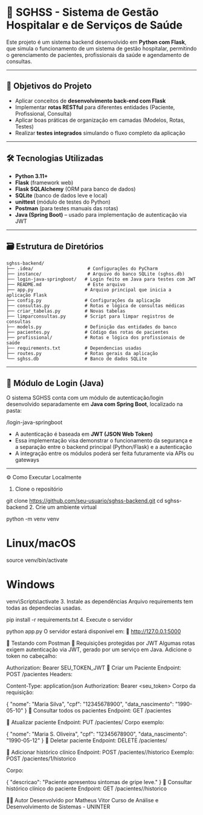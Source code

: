 # 🏥 SGHSS - Sistema de Gestão Hospitalar e de Serviços de Saúde

Este projeto é um sistema backend desenvolvido em **Python com Flask**, que simula o funcionamento de um sistema de gestão hospitalar, permitindo o gerenciamento de pacientes, profissionais da saúde e agendamento de consultas.

---

## 📌 Objetivos do Projeto

- Aplicar conceitos de **desenvolvimento back-end com Flask**
- Implementar **rotas RESTful** para diferentes entidades (Paciente, Profissional, Consulta)
- Aplicar boas práticas de organização em camadas (Modelos, Rotas, Testes)
- Realizar **testes integrados** simulando o fluxo completo da aplicação

---

## 🛠️ Tecnologias Utilizadas

- **Python 3.11+**
- **Flask** (framework web)
- **Flask SQLAlchemy** (ORM para banco de dados)
- **SQLite** (banco de dados leve e local)
- **unittest** (módulo de testes do Python)
- **Postman** (para testes manuais das rotas)
- **Java (Spring Boot)** – usado para implementação de autenticação via JWT

---

## 🗃️ Estrutura de Diretórios
```
sghss-backend/
├── .idea/                    # Configurações do PyCharm
├── instance/                 # Arquivo do banco SQLite (sghss.db)
├── login-java-springboot/   # Login feito em Java para testes com JWT
├── README.md                 # Este arquivo
├── app.py                   # Arquivo principal que inicia a aplicação Flask
├── config.py                # Configurações da aplicação
├── consultas.py             # Rotas e lógica de consultas médicas
├── criar_tabelas.py         # Novas tabelas
├── limparconsultas.py       # Script para limpar registros de consultas
├── models.py                # Definição das entidades do banco
├── pacientes.py             # Código das rotas de pacientes
├── profissional/            # Rotas e lógica dos profissionais de saúde
├── requirements.txt         # Dependencias usadas
├── routes.py                # Rotas gerais da aplicação
└── sghss.db                 # Banco de dados SQLite
```


---

## 🔐 Módulo de Login (Java)

O sistema SGHSS conta com um módulo de autenticação/login desenvolvido separadamente em **Java com Spring Boot**, localizado na pasta:

/login-java-springboot



- A autenticação é baseada em **JWT (JSON Web Token)**
- Essa implementação visa demonstrar o funcionamento da segurança e a separação entre o backend principal (Python/Flask) e a autenticação
- A integração entre os módulos poderá ser feita futuramente via APIs ou gateways

---

⚙️ Como Executar Localmente
1. Clone o repositório

git clone https://github.com/seu-usuario/sghss-backend.git
cd sghss-backend
2. Crie um ambiente virtual

python -m venv venv
# Linux/macOS
source venv/bin/activate
# Windows
venv\Scripts\activate
3. Instale as dependências
Arquivo requirements tem todas as dependecias usadas.

pip install -r requirements.txt
4. Execute o servidor

python app.py
O servidor estará disponível em:
📍 http://127.0.0.1:5000

🧪 Testando com Postman
🔐 Requisições protegidas por JWT
Algumas rotas exigem autenticação via JWT, gerado por um serviço em Java. Adicione o token no cabeçalho:


Authorization: Bearer SEU_TOKEN_JWT
📌 Criar um Paciente
Endpoint: POST /pacientes
Headers:


Content-Type: application/json
Authorization: Bearer <seu_token>
Corpo da requisição:


{
  "nome": "Maria Silva",
  "cpf": "12345678900",
  "data_nascimento": "1990-05-10"
}
📌 Consultar todos os pacientes
Endpoint: GET /pacientes

📌 Atualizar paciente
Endpoint: PUT /pacientes/<id>
Corpo exemplo:


{
  "nome": "Maria S. Oliveira",
  "cpf": "12345678900",
  "data_nascimento": "1990-05-12"
}
📌 Deletar paciente
Endpoint: DELETE /pacientes/<id>

📌 Adicionar histórico clínico
Endpoint: POST /pacientes/<id>/historico
Exemplo: POST /pacientes/1/historico

Corpo:


{
  "descricao": "Paciente apresentou sintomas de gripe leve."
}
📌 Consultar histórico clínico do paciente
Endpoint: GET /pacientes/<id>/historico


👨‍💻 Autor
Desenvolvido por Matheus Vitor
Curso de Análise e Desenvolvimento de Sistemas - UNINTER
